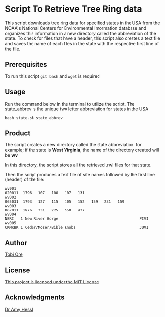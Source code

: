 # Script To Retrieve Tree Ring data

This script downloads tree ring data for specified states in the USA from the NOAA's National Centers for Environmental Information database and organizes this information in a new directory called the abbreviation of the state. To check for files that have a header, this script also creates a text file and saves the name of each files in the state with the respective first line of the file.

## Prerequisites

To run this script `git bash` and `wget` is required

## Usage

Run the command below in the terminal to utilize the script.
The state_abbrev is the unique two letter abbreviation for states in the USA
```
bash state.sh state_abbrev
```

## Product
The script creates a new directory called the state abbreviation. 
for example; if the state is __West Virginia__, the name of the directory created will be __wv__

In this directory, the script stores all the retrieved .rwl files for that state.

Then the script produces a text file of site names followed by the first line (header) of the file:

```
wv001
020011  1796   107   100   107   131                                    
wv002
065031  1793   127   115   105   152   159   231   159                  
wv003
067011  1876   331   225   550   437
wv004
NERI   1 New River Gorge                                     PIVI               
wv005
CKMKBK 1 Cedar/Moser/Bible Knobs                             JUVI               
```

## Author

[Tobi Ore](https://github.com/tobi-ore)

## License

[This project is licensed under the MIT License](https://choosealicense.com/licenses/mit/)

## Acknowledgments

[Dr Amy Hessl](https://github.com/hessllab)
